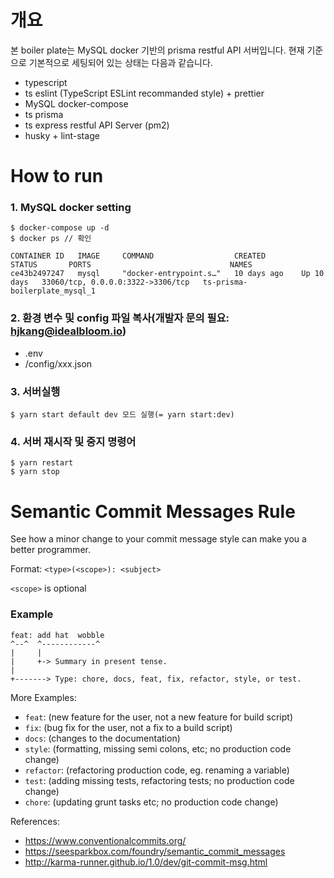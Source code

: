 # 개요

본 boiler plate는 MySQL docker 기반의 prisma restful API 서버입니다. 현재 기준으로 기본적으로 세팅되어 있는 상태는 다음과 같습니다.

- typescript
- ts eslint (TypeScript ESLint recommanded style) + prettier
- MySQL docker-compose
- ts prisma
- ts express restful API Server (pm2)
- husky + lint-stage

# How to run

### 1. MySQL docker setting

```
$ docker-compose up -d
$ docker ps // 확인

CONTAINER ID   IMAGE     COMMAND                  CREATED        STATUS       PORTS                               NAMES
ce43b2497247   mysql     "docker-entrypoint.s…"   10 days ago    Up 10 days   33060/tcp, 0.0.0.0:3322->3306/tcp   ts-prisma-boilerplate_mysql_1
```

### 2. 환경 변수 및 config 파일 복사(개발자 문의 필요: hjkang@idealbloom.io)

- .env
- /config/xxx.json

### 3. 서버실행

```shell
$ yarn start default dev 모드 실행(= yarn start:dev)
```

### 4. 서버 재시작 및 중지 명령어

```shell
$ yarn restart
$ yarn stop
```

# Semantic Commit Messages Rule

See how a minor change to your commit message style can make you a better programmer.

Format: `<type>(<scope>): <subject>`

`<scope>` is optional

### Example

```
feat: add hat  wobble
^--^  ^------------^
|     |
|     +-> Summary in present tense.
|
+-------> Type: chore, docs, feat, fix, refactor, style, or test.
```

More Examples:

- `feat`: (new feature for the user, not a new feature for build script)
- `fix`: (bug fix for the user, not a fix to a build script)
- `docs`: (changes to the documentation)
- `style`: (formatting, missing semi colons, etc; no production code change)
- `refactor`: (refactoring production code, eg. renaming a variable)
- `test`: (adding missing tests, refactoring tests; no production code change)
- `chore`: (updating grunt tasks etc; no production code change)

References:

- https://www.conventionalcommits.org/
- https://seesparkbox.com/foundry/semantic_commit_messages
- http://karma-runner.github.io/1.0/dev/git-commit-msg.html

